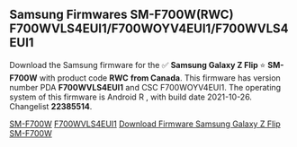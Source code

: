 <h2>Samsung Firmwares SM-F700W(RWC) F700WVLS4EUI1/F700WOYV4EUI1/F700WVLS4EUI1</h2>
Download the Samsung firmware for the ✅ <strong>Samsung Galaxy Z Flip </strong> ⭐ <strong>SM-F700W</strong> with product code <strong>RWC</strong> <strong> from Canada</strong>. This firmware has version number PDA <strong>F700WVLS4EUI1</strong> and CSC F700WOYV4EUI1. The operating system of this firmware is Android R , with build date 2021-10-26. Changelist <strong>22385514</strong>.


[SM-F700W](https://samfirm.shop/samsung/model/SM-F700W)
[F700WVLS4EUI1](https://samfirm.shop/samsung/pda/F700WVLS4EUI1)
[Download Firmware Samsung Galaxy Z Flip SM-F700W](https://samfirm.shop/samsung/firmware/468387)
